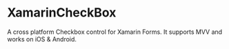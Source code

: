 # XamarinCheckBox
A cross platform Checkbox control for Xamarin Forms. It supports MVV and works on iOS &amp; Android.
